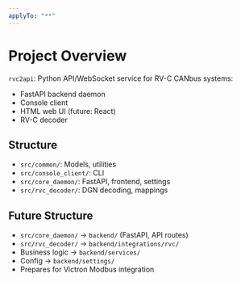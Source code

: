 ```yaml
---
applyTo: "**"
---
```


# Project Overview

`rvc2api`: Python API/WebSocket service for RV-C CANbus systems:
- FastAPI backend daemon
- Console client
- HTML web UI (future: React)
- RV-C decoder

## Structure
- `src/common/`: Models, utilities
- `src/console_client/`: CLI
- `src/core_daemon/`: FastAPI, frontend, settings
- `src/rvc_decoder/`: DGN decoding, mappings

## Future Structure
- `src/core_daemon/` → `backend/` (FastAPI, API routes)
- `src/rvc_decoder/` → `backend/integrations/rvc/`
- Business logic → `backend/services/`
- Config → `backend/settings/`
- Prepares for Victron Modbus integration
